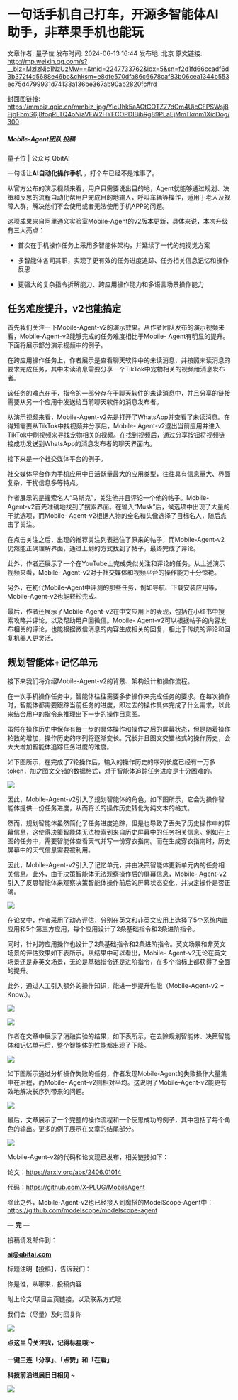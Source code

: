 # 一句话手机自己打车，开源多智能体AI助手，非苹果手机也能玩

文章作者: 量子位
发布时间: 2024-06-13 16:44
发布地: 北京
原文链接: http://mp.weixin.qq.com/s?__biz=MzIzNjc1NzUzMw==&mid=2247733762&idx=5&sn=f2d1fd66ccadf6d3b372f4d5688e46bc&chksm=e8dfe570dfa86c6678caf83b06cea1344b553ec75d4799931d74133a136be367ab90ab2820fc#rd

封面图链接: https://mmbiz.qpic.cn/mmbiz_jpg/YicUhk5aAGtCOTZ77dCm4UicCFPSWsj8FjgFbmS6j8foqRLTQ4oNiaVFW2HYFCOPDIBibRg89PLaEjMmTkmm1XicDog/300

##### Mobile-Agent团队 投稿  
量子位 | 公众号 QbitAI

一句话让**AI自动化操作手机** ，打个车已经不是难事了。

从官方公布的演示视频来看，用户只需要说出目的地，Agent就能够通过规划、决策和反思的流程自动化帮用户完成目的地输入，呼叫车辆等操作，适用于老人及视障人群，解决他们不会使用或者无法使用手机APP的问题。

这项成果来自阿里通义实验室Mobile-Agent的v2版本更新，具体来说，本次升级有三大亮点：

  * 首次在手机操作任务上采用多智能体架构，并延续了一代的纯视觉方案

  * 多智能体各司其职，实现了更有效的任务进度追踪、任务相关信息记忆和操作反思

  * 更强大的复杂指令拆解能力、跨应用操作能力和多语言场景操作能力

## 任务难度提升，v2也能搞定

首先我们关注一下Mobile-Agent-v2的演示效果。从作者团队发布的演示视频来看，Mobile-Agent-v2能够完成的任务难度相比于Mobile-
Agent有明显的提升。下面将展示部分演示视频中的例子。

在跨应用操作任务上，作者展示是查看聊天软件中的未读消息，并按照未读消息的要求完成任务，其中未读消息需要分享一个TikTok中宠物相关的视频给消息发布者。

该任务的难点在于，指令的一部分存在于聊天软件的未读消息中，并且分享的链接需要从另一个应用中发送给当前聊天软件的消息发布者。

从演示视频来看，Mobile-Agent-v2先是打开了WhatsApp并查看了未读消息。在得知需要从TikTok中找视频并分享后，Mobile-
Agent-v2退出当前应用并进入TikTok中刷视频来寻找宠物相关的视频。在找到视频后，通过分享按钮将视频链接成功发送到WhatsApp的消息发布者的聊天界面内。

接下来是一个社交媒体平台的例子。

社交媒体平台作为手机应用中日活跃量最大的应用类型，往往具有信息量大、界面复杂、干扰信息多等特点。

作者展示的是搜索名人“马斯克”，关注他并且评论一个他的帖子。Mobile-
Agent-v2首先准确地找到了搜索界面。在输入“Musk”后，候选项中出现了大量的干扰选项，而Mobile-
Agent-v2根据人物的全名和头像选择了目标名人，随后点击了关注。

在点击关注之后，出现的推荐关注列表挡住了原来的帖子，而Mobile-Agent-v2仍然能正确理解界面，通过上划的方式找到了帖子，最终完成了评论。

此外，作者还展示了一个在YouTube上完成类似关注和评论的任务。从上述演示视频来看，Mobile-
Agent-v2对于社交媒体和视频平台的操作能力十分惊艳。

另外，在初代Mobile-Agent中评测的那些任务，例如导航、下载安装应用等，Mobile-Agent-v2也能轻松完成。

  

最后，作者还展示了Mobile-Agent-v2在中文应用上的表现，包括在小红书中搜索攻略并评论，以及帮助用户回微信。Mobile-
Agent-v2可以根据帖子的内容发布相关的评论，也能根据微信消息的内容生成相关的回复，相比于传统的评论和回复机器人更灵活。

## 规划智能体+记忆单元

接下来我们将介绍Mobile-Agent-v2的背景、架构设计和操作流程。

在一次手机操作任务中，智能体往往需要多步操作来完成任务的要求。在每次操作时，智能体都需要跟踪当前任务的进度，即过去的操作具体完成了什么需求，以此来结合用户的指令来推理出下一步的操作目意图。

虽然在操作历史中保存有每一步的具体操作和操作之后的屏幕状态，但是随着操作轮数的增加，操作历史的序列将逐渐变长。冗长并且图文交错格式的操作历史，会大大增加智能体追踪任务进度的难度。

如下图所示，在完成了7轮操作后，输入的操作历史的序列长度已经有一万多token，加之图文交错的数据格式，对于智能体追踪任务进度是十分困难的。

![](https://mmbiz.qpic.cn/mmbiz_jpg/YicUhk5aAGtCOTZ77dCm4UicCFPSWsj8Fjx8p14hzPWGCjHQ8czDXRwUYicAhC6dAIPcWFMj3IELCTia4r6lh6BowQ/640?wx_fmt=jpeg&from=appmsg)

因此，Mobile-Agent-v2引入了规划智能体的角色，如下图所示，它会为操作智能体提供一份任务进度，从而将长的操作历史转化为纯文本的格式。

然而，规划智能体虽然简化了任务进度追踪，但是也导致了丢失了历史操作中的屏幕信息，这使得决策智能体无法检索到来自历史屏幕中的任务相关信息。例如在上图的任务中，需要智能体查看天气并写一份穿衣指南。而在生成穿衣指南时，历史屏幕中的天气信息需要被利用。

因此，Mobile-Agent-v2引入了记忆单元，并由决策智能体更新单元内的任务相关信息。此外，由于决策智能体无法观察操作后的屏幕信息，Mobile-
Agent-v2引入了反思智能体来观察决策智能体操作前后的屏幕状态变化，并决定操作是否正确。

![](https://mmbiz.qpic.cn/mmbiz_jpg/YicUhk5aAGtCOTZ77dCm4UicCFPSWsj8FjvYfaD4aUKmwPmickpAHMCNnx0fL9ZEENQESU09zxpulbf6jatnDvz0A/640?wx_fmt=jpeg&from=appmsg)

在论文中，作者采用了动态评估，分别在英文和非英文应用上选择了5个系统内置应用和5个第三方应用，每个应用设计了2条基础指令和2条进阶指令。

同时，针对跨应用操作也设计了2条基础指令和2条进阶指令。英文场景和非英文场景的评估效果如下表所示。从结果中可以看出，Mobile-
Agent-v2无论在英文场景还是非英文场景，无论是基础指令还是进阶指令，在多个指标上都获得了全面的提升。

此外，通过人工引入额外的操作知识，能进一步提升性能（Mobile-Agent-v2 + Know.）。

![](https://mmbiz.qpic.cn/mmbiz_png/YicUhk5aAGtCOTZ77dCm4UicCFPSWsj8Fjia7XrJsKicDliaEiaCRkXwqKS2gHasCIzicvr6wlu88Cib7IR0e6MgK5yjOg/640?wx_fmt=png&from=appmsg)

![](https://mmbiz.qpic.cn/mmbiz_png/YicUhk5aAGtCOTZ77dCm4UicCFPSWsj8Fjwrnb4WSrnd9j7WKdMlr6lzwppSsTC6WjSicIjLdGyb5SXYiaHnHv80pg/640?wx_fmt=png&from=appmsg)

作者在文章中展示了消融实验的结果，如下表所示，在去除规划智能体、决策智能体和记忆单元后，整个智能体的性能都出现了下降。

![](https://mmbiz.qpic.cn/mmbiz_png/YicUhk5aAGtCOTZ77dCm4UicCFPSWsj8Fj7al1E784phKvkO3skQoAiagfzcXjqXhYW8PnTUu06icdj72BV7lFa8QQ/640?wx_fmt=png&from=appmsg)

如下图所示通过分析操作失败的任务，作者发现Mobile-Agent的失败操作大量集中在后程，而Mobile-
Agent-v2则相对平均。这说明了Mobile-Agent-v2能更有效地解决长序列带来的问题。

![](https://mmbiz.qpic.cn/mmbiz_jpg/YicUhk5aAGtCOTZ77dCm4UicCFPSWsj8FjFkTfIrTia9rWGTiazR6FI53G1ZzKFjHp79Q3d4R7Hmz9lN4bhFkKd6ibA/640?wx_fmt=jpeg&from=appmsg)

最后，文章展示了一个完整的操作流程和一个反思成功的例子，其中包括了每个角色的输出。更多的例子展示在文章的结尾部分。

![](https://mmbiz.qpic.cn/mmbiz_png/YicUhk5aAGtCOTZ77dCm4UicCFPSWsj8FjmC9PM99aib14pXYbDVQUtHziadUibjNIlka8sd0GrNRicyxgK77MhIu8icg/640?wx_fmt=png&from=appmsg)

Mobile-Agent-v2的代码和论文现已发布，相关链接如下：

论文：https://arxiv.org/abs/2406.01014

代码：https://github.com/X-PLUG/MobileAgent

除此之外，Mobile-Agent-v2也已经接入到魔搭的ModelScope-Agent中：  
https://github.com/modelscope/modelscope-agent

— **完** —

  

投稿请发邮件到：

**ai@qbitai.com**

标题注明【投稿】，告诉我们：

你是谁，从哪来，投稿内容‍

附上论文/项目主页链接，以及联系方式哦

我们会（尽量）及时回复你

![](https://mmbiz.qpic.cn/mmbiz_gif/YicUhk5aAGtC5nGy7YMGhQ0ZJeyibWyL0KVCtiaLEPMyd4Bszuo0bFIOxZOvdmqdxnOosYXyu5aI7MXpyUrUWfz6g/640?wx_fmt=gif&tp=webp&wxfrom=5&wx_lazy=1)

  

**点这里 👇关注我，记得标星哦～**

**一键三连「分享」、「点赞」和「在看」**

**科技前沿进展日日相见 ~**

![](https://mmbiz.qpic.cn/mmbiz_svg/g9RQicMD01M0tYoRQT2cMQRmPS5ZDyrrfzeksiay90KaDzlGBH61icqHxmgFKfvfXtVuwTHV740CDLAaXU1LIfZyoJEpYKcRIiaE/640?wx_fmt=svg&tp=webp&wxfrom=5&wx_lazy=1&wx_co=1)

